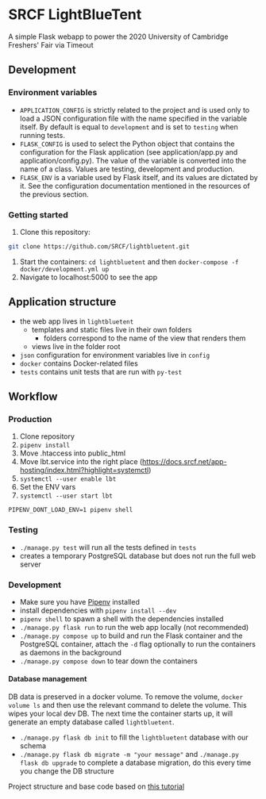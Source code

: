 # SRCF LightBlueTent

A simple Flask webapp to power the 2020 University of Cambridge Freshers' Fair via Timeout

## Development

### Environment variables

* `APPLICATION_CONFIG` is strictly related to the project and is used only to load a JSON configuration file with the name specified in the variable itself. By default is equal to `development` and is set to `testing` when running tests.
* `FLASK_CONFIG` is used to select the Python object that contains the configuration for the Flask application (see application/app.py and application/config.py). The value of the variable is converted into the name of a class. Values are testing, development and production.
* `FLASK_ENV` is a variable used by Flask itself, and its values are dictated by it. See the configuration documentation mentioned in the resources of the previous section.

### Getting started

1. Clone this repository:
  
```bash
git clone https://github.com/SRCF/lightbluetent.git
```

1. Start the containers: `cd lightbluetent` and then `docker-compose -f docker/development.yml up`
1. Navigate to localhost:5000 to see the app

## Application structure

* the web app lives in `lightbluetent`
  * templates and static files live in their own folders
    * folders correspond to the name of the view that renders them
  * views live in the folder root
* `json` configuration for environment variables live in `config`
* `docker` contains Docker-related files
* `tests` contains unit tests that are run with `py-test`

## Workflow

### Production

1. Clone repository
2. `pipenv install`
3. Move .htaccess into public_html
4. Move lbt.service into the right place (https://docs.srcf.net/app-hosting/index.html?highlight=systemctl)
5. `systemctl --user enable lbt`
6. Set the ENV vars
7. `systemctl --user start lbt`

`PIPENV_DONT_LOAD_ENV=1 pipenv shell`

### Testing

* `./manage.py test` will run all the tests defined in `tests`
* creates a temporary PostgreSQL database but does not run the full web server

### Development

* Make sure you have [Pipenv](https://pypi.org/project/pipenv/) installed
* install dependencies with `pipenv install --dev`
* `pipenv shell` to spawn a shell with the dependencies installed
* `./manage.py flask run` to run the web app locally (not recommended)
* `./manage.py compose up` to build and run the Flask container and the PostgreSQL container, attach the `-d` flag optionally to run the containers as daemons in the background
* `./manage.py compose down` to tear down the containers

#### Database management

DB data is preserved in a docker volume. To remove the volume, `docker volume ls` and then use the relevant command to delete the volume. This wipes your local dev DB. The next time the container starts up, it will generate an empty database called `lightbluetent`.

* `./manage.py flask db init` to fill the `lightbluetent` database with our schema
* `./manage.py flask db migrate -m "your message"` and `./manage.py flask db upgrade` to complete a database migration, do this every time you change the DB structure

Project structure and base code based on [this tutorial](https://www.thedigitalcatonline.com/blog/2020/07/06/flask-project-setup-tdd-docker-postgres-and-more-part-2/)
